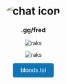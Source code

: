 <h1 align="center">
  <img src="https://bloods.lol/1/1.png" alt="chat icon" style="border-radius: 50%;">
</h1>
<h3 align="center">.gg/fred</h3>

<p align="center"><img src="https://komarev.com/ghpvc/?username=ilovesrc&label=Profile%20views&color=0e75b6&style=flat" alt="raks" /> </p>
<p align="center"><img src="https://github-readme-stats.vercel.app/api/top-langs?username=ilovesrc&show_icons=true&theme=onedark&locale=en&layout=compact" alt="raks" /></p>
<p align="center">
  <a href="https://bloods.lol" style="text-decoration: none;">
    <button style="padding: 10px 20px; font-size: 16px; color: #fff; background-color: #0e75b6; border: none; border-radius: 5px; cursor: pointer;">
      bloods.lol
    </button>
  </a>
</p>
